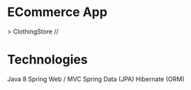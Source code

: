 <h1>ECommerce App</h1> > ClothingStore
//

<h1>Technologies</h1>
Java 8
Spring Web / MVC
Spring Data (JPA)
Hibernate (ORM)
